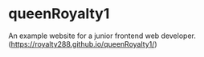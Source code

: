 # queenRoyalty1
 An example website for a junior frontend web developer.
(https://royalty288.github.io/queenRoyalty1/)
